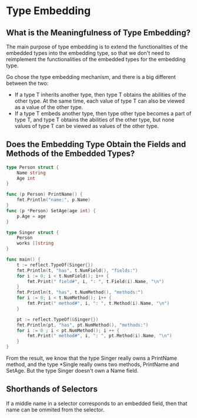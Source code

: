 # Type Embedding

## What is the Meaningfulness of Type Embedding?

The main purpose of type embedding is to extend the functionalities of the embedded types into the embedding type, so that we don't need to reimplement the functionalities of the embedded types for the embedding type.

Go chose the type embedding mechanism, and there is a big different between the two:

- If a type T inherits another type, then type T obtains the abilities of the other type. At the same time, each value of type T can also be viewed as a value of the other type.
- If a type T embeds another type, then type other type becomes a part of type T, and type T obtains the abilities of the other type, but none values of type T can be viewed as values of the other type.

## Does the Embedding Type Obtain the Fields and Methods of the Embedded Types?

```go
type Person struct {
	Name string
	Age int
}

func (p Person) PrintName() {
	fmt.Println("name:", p.Name)
}
func (p *Person) SetAge(age int) {
	p.Age = age
}

type Singer struct {
	Person
	works []string
}

func main() {
	t := reflect.TypeOf(Singer{})
	fmt.Println(t, "has", t.NumField(), "fields:")
	for i := 0; i < t.NumField(); i++ {
		fmt.Print(" field#", i, ": ", t.Field(i).Name, "\n")
	}
	fmt.Println(t, "has", t.NumMethod(), "methods:")
	for i := 0; i < t.NumMethod(); i++ {
		fmt.Print(" method#", i, ": ", t.Method(i).Name, "\n")
	}

	pt := reflect.TypeOf(&Singer{})
	fmt.Println(pt, "has", pt.NumMethod(), "methods:")
	for i := 0 ; i < pt.NumMethod(); i ++ {
		fmt.Print(" method#", i, ": ", pt.Method(i).Name, "\n")
	}
}
```

From the result, we know that the type Singer really owns a PrintName method, and the type *Single really owns two methods, PrintName and SetAge. But the type Singer doesn't own a Name field.

## Shorthands of Selectors

If a middle name in a selector corresponds to an embedded field, then that name can be ommited from the selector.